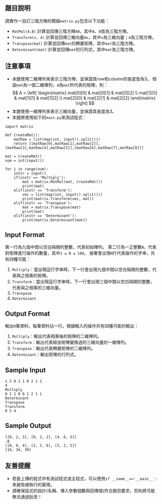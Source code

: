 ## 題目說明
請實作一自訂三階方陣的模組`matrix.py`包含以下功能：
* `MatMul(A,B)`
計算並回傳三階方陣`AB`，其中`A`、`B`皆為三階方陣。
* `Transform(x, A)`
計算並回傳三維向量`Ax`，其中`x`為三維向量；`A`為三階方陣。
* `Transpose(mat)`
計算並回傳`mat`的轉置矩陣，其中`mat`為三階方陣。
* `Determinant(mat)`
計算並回傳`mat`的行列式，其中`mat`為三階方陣。

## 注意事項
* 本題使用二維陣列來表示三階方陣，並保證其row和column的長度皆為3。
假設`mat`為一個二維陣列，`A`為`mat`所代表的矩陣，則：
$$
 A =
 \left[
 \begin{matrix}
   mat[0][0] & mat[0][1] & mat[0][2] \\
   mat[1][0] & mat[1][1] & mat[1][2] \\
   mat[2][0] & mat[2][1] & mat[2][2]
  \end{matrix}
  \right]
$$
* 本題使用一維陣列來表示三維向量，並保證其長度為3。
* 本題將使用如下的`main.py`來測試程式：
```python=
import matrix

def CreateMat():
    matRaw = list(map(int, input().split()))
    return [[matRaw[0],matRaw[1],matRaw[2]],[matRaw[3],matRaw[4],matRaw[5]],[matRaw[6],matRaw[7],matRaw[8]]]

mat = CreateMat()
num = int(input())

for i in range(num):
    instr = input()
    if(instr == 'Multiply'):
        mat = matrix.MatMul(mat, CreateMat())
        print(mat)
    elif(instr == 'Transform'):
        vec = list(map(int, input().split()))
        print(matrix.Transform(vec, mat))
    elif(instr == 'Transpose'):
        mat = matrix.Transpose(mat)
        print(mat)
    elif(instr == 'Determinant'):
        print(matrix.Determinant(mat))
```

## Input Format ##
第一行為九個中間以空白隔開的整數，代表初始陣列。
第二行為一正整數`N`，代表對矩陣進行操作的數量，其中`1 ≤ N ≤ 100`。
接著會出現`N`行代表操作的字串，共有四種可能：
1. `Multiply`：當出現這行字串時，下一行會出現九個中間以空白隔開的整數，代表與之相乘的矩陣。
2. `Transform`：當出現這行字串時，下一行會出現三個中間以空白隔開的整數，代表與之相乘的三維向量。
3. `Transpose`
4. `Determinant`
## Output Format ##
輸出`N`筆資料，每筆資料佔一行。根據輸入的操作共有四種可能的輸出：
1. `Multiply`：輸出代表相乘後的矩陣的二維陣列。
2. `Transform`：輸出代表經由矩陣變換過的三維向量的一維陣列。
3. `Transpose`：輸出代表轉置矩陣的二維陣列。
4. `Determinant`：輸出矩陣的行列式。
## Sample Input ##
```
1 2 0 1 1 0 2 1 2
4
Multiply
0 2 1 0 0 1 2 1 1
Determinant
Transpose
Transform
0 5 4
```
## Sample Output ##
```
[[0, 2, 3], [0, 2, 2], [4, 6, 5]]
-8
[[0, 0, 4], [2, 2, 6], [3, 2, 5]]
[16, 34, 30]
```
## 友善提醒 ##
* 若是上傳的程式中有測試程式或主程式，可以使用`if __name__=='__main__':`來避免被執行的窘境。
* 請確保函式的設計(名稱、傳入參數個數與回傳值)符合題目要求，否則將可能無法通過批改！